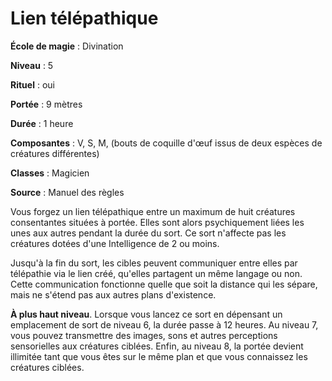 # Lien télépathique

**École de magie** : Divination

**Niveau** : 5

**Rituel** : oui

**Portée** : 9 mètres

**Durée** : 1 heure

**Composantes** : V, S, M, (bouts de coquille d'œuf issus de deux espèces de créatures différentes)

**Classes** : Magicien

**Source** : Manuel des règles

Vous forgez un lien télépathique entre un maximum de huit créatures consentantes situées à portée. Elles sont alors psychiquement liées les unes aux autres pendant la durée du sort. Ce sort n'affecte pas les créatures dotées d'une Intelligence de 2 ou moins.

Jusqu'à la fin du sort, les cibles peuvent communiquer entre elles par télépathie via le lien créé, qu'elles partagent un même langage ou non. Cette communication fonctionne quelle que soit la distance qui les sépare, mais ne s'étend pas aux autres plans d'existence.

**À plus haut niveau**. Lorsque vous lancez ce sort en dépensant un emplacement de sort de niveau 6, la durée passe à 12 heures. Au niveau 7, vous pouvez transmettre des images, sons et autres perceptions sensorielles aux créatures ciblées. Enfin, au niveau 8, la portée devient illimitée tant que vous êtes sur le même plan et que vous connaissez les créatures ciblées.
